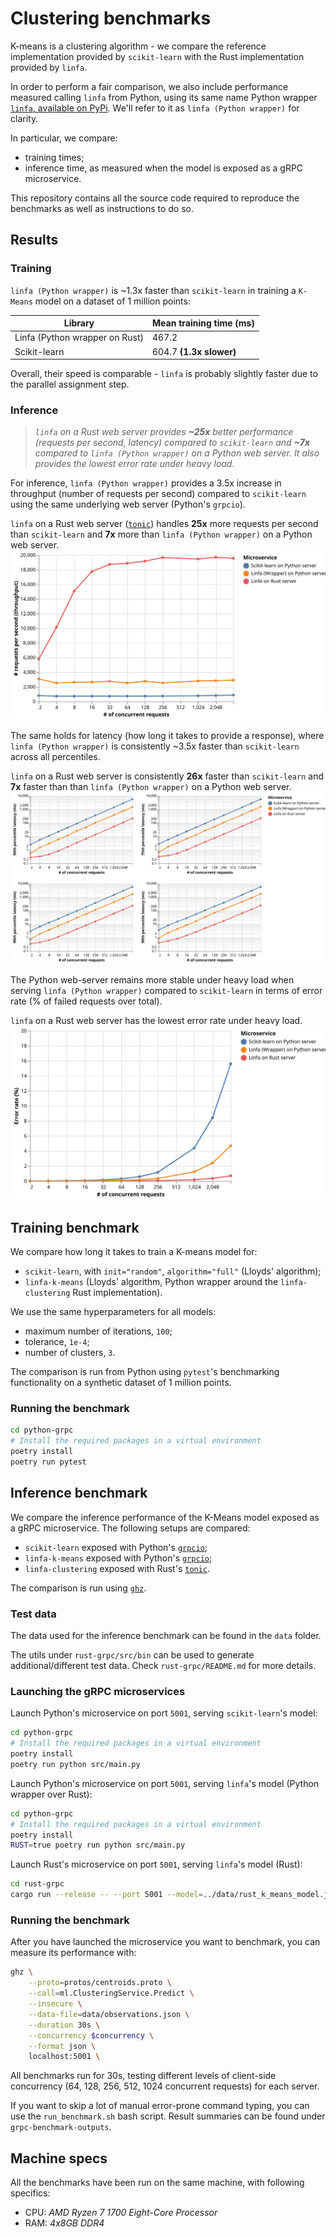# Clustering benchmarks

K-means is a clustering algorithm - we compare the reference implementation provided by
`scikit-learn` with the Rust implementation provided by `linfa`.

In order to perform a fair comparison, we also include performance
measured calling `linfa` from Python, using its same name Python wrapper
[`linfa`, available on PyPi](https://pypi.org/project/linfa/).
We'll refer to it as `linfa (Python wrapper)` for clarity.

In particular, we compare:
- training times;
- inference time, as measured when the model is exposed as a gRPC microservice.

This repository contains all the source code required to reproduce the benchmarks as well as
instructions to do so.

## Results

### Training

`linfa (Python wrapper)` is ~1.3x faster than `scikit-learn` in training a `K-Means` model
on a dataset of 1 million points:

| Library | Mean training time (ms) |
|---------|--------------------|
| Linfa (Python wrapper on Rust) | 467.2 |
| Scikit-learn | 604.7 **(1.3x slower)** |

Overall, their speed is comparable - `linfa` is probably slightly faster due to the parallel assignment step.

### Inference

> _`linfa` on a Rust web server provides **~25x** better performance (requests per second, latency) compared
to `scikit-learn` and **~7x** compared to `linfa (Python wrapper)` on a Python web server.
It also provides the lowest error rate under heavy load._

For inference, `linfa (Python wrapper)` provides a 3.5x increase in throughput (number of requests per second)
compared to `scikit-learn` using the same underlying web server (Python's `grpcio`).

`linfa` on a Rust web server ([`tonic`](https://github.com/hyperium/tonic)) handles **25x** more requests
per second than `scikit-learn` and **7x** more than `linfa (Python wrapper)` on a Python web server.
![Throughput](./visualisations/throughput.svg)

The same holds for latency (how long it takes to provide a response), where `linfa (Python wrapper)`
is consistently ~3.5x faster than `scikit-learn` across all percentiles.

`linfa` on a Rust web server is consistently **26x** faster than `scikit-learn` and **7x** faster than
than `linfa (Python wrapper)` on a Python web server.
![Latencies](./visualisations/latencies.svg)

The Python web-server remains more stable under heavy load when serving `linfa (Python wrapper)`
compared to `scikit-learn` in terms of error rate (% of failed requests over total).

`linfa` on a Rust web server has the lowest error rate under heavy load.
![Latencies](./visualisations/error_rate.svg)


## Training benchmark

We compare how long it takes to train a K-means model for:
- `scikit-learn`, with `init="random"`, `algorithm="full"` (Lloyds' algorithm);
- `linfa-k-means` (Lloyds' algorithm, Python wrapper around the `linfa-clustering` Rust implementation).

We use the same hyperparameters for all models:
- maximum number of iterations, `100`;
- tolerance, `1e-4`;
- number of clusters, `3`.

The comparison is run from Python using `pytest`'s benchmarking functionality on a synthetic dataset
of 1 million points.

### Running the benchmark

```bash
cd python-grpc
# Install the required packages in a virtual environment
poetry install
poetry run pytest
```

## Inference benchmark

We compare the inference performance of the K-Means model exposed as a gRPC microservice.
The following setups are compared:
- `scikit-learn` exposed with Python's [`grpcio`](https://grpc.io/docs/quickstart/python/);
- `linfa-k-means` exposed with Python's [`grpcio`](https://grpc.io/docs/quickstart/python/);
- `linfa-clustering` exposed with Rust's [`tonic`](https://github.com/hyperium/tonic).

The comparison is run using [`ghz`](https://ghz.sh/).

### Test data

The data used for the inference benchmark can be found in the `data` folder.

The utils under `rust-grpc/src/bin` can be used to generate additional/different test data. Check
`rust-grpc/README.md` for more details.

### Launching the gRPC microservices

Launch Python's microservice on port `5001`, serving `scikit-learn`'s model:
```bash
cd python-grpc
# Install the required packages in a virtual environment
poetry install
poetry run python src/main.py
```

Launch Python's microservice on port `5001`, serving `linfa`'s model (Python wrapper over Rust):
```bash
cd python-grpc
# Install the required packages in a virtual environment
poetry install
RUST=true poetry run python src/main.py
```

Launch Rust's microservice on port `5001`, serving `linfa`'s model (Rust):
```bash
cd rust-grpc
cargo run --release -- --port 5001 --model=../data/rust_k_means_model.json
```

### Running the benchmark

After you have launched the microservice you want to benchmark, you can measure its performance with:
```bash
ghz \
    --proto=protos/centroids.proto \
    --call=ml.ClusteringService.Predict \
    --insecure \
    --data-file=data/observations.json \
    --duration 30s \
    --concurrency $concurrency \
    --format json \
    localhost:5001 \
```

All benchmarks run for 30s, testing different levels of client-side concurrency (64, 128, 256, 512, 1024 concurrent requests)
for each server.

If you want to skip a lot of manual error-prone command typing, you can use the `run_benchmark.sh` bash script.
Result summaries can be found under `grpc-benchmark-outputs`.

## Machine specs

All the benchmarks have been run on the same machine, with following specifics:
- CPU: _AMD Ryzen 7 1700 Eight-Core Processor_
- RAM: _4x8GB DDR4_

